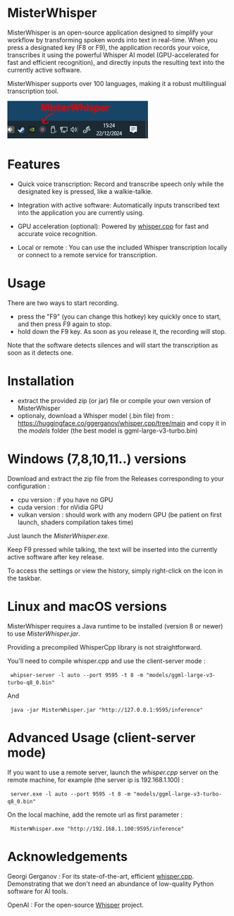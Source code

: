 # MisterWhisper
 

MisterWhisper is an open-source application designed to simplify your workflow by transforming spoken words into text in real-time. When you press a designated key (F8 or F9), the application records your voice, transcribes it using the powerful Whisper AI model (GPU-accelerated for fast and efficient recognition), and directly inputs the resulting text into the currently active software.

MisterWhisper supports over 100 languages, making it a robust multilingual transcription tool.

![MisterWhisper](https://raw.githubusercontent.com/openconcerto/MisterWhisper/refs/heads/main/tray.png)


# Features

- Quick voice transcription: Record and transcribe speech only while the designated key is pressed, like a walkie-talkie.

- Integration with active software: Automatically inputs transcribed text into the application you are currently using.

- GPU acceleration (optional): Powered by [whisper.cpp](https://github.com/ggerganov/whisper.cpp) for fast and accurate voice recognition.

- Local or remote : You can use the included Whisper transcription locally or connect to a remote service for transcription.

# Usage

There are two ways to start recording. 
- press the "F9" (you can change this hotkey) key quickly once to start, and then press F9 again to stop.
- hold down the F9 key. As soon as you release it, the recording will stop.

Note that the software detects silences and will start the transcription as soon as it detects one.

# Installation

- extract the provided zip (or jar) file or compile your own version of MisterWhisper
- optionaly, download a Whisper model (.bin file) from : https://huggingface.co/ggerganov/whisper.cpp/tree/main and copy it in the *models* folder 
(the best model is ggml-large-v3-turbo.bin)

# Windows (7,8,10,11..) versions

Download and extract the zip file from the Releases corresponding to your configuration :
- cpu version : if you have no GPU
- cuda version : for nVidia GPU
- vulkan version : should work with any modern GPU (be patient on first launch, shaders compilation takes time)

Just launch the *MisterWhisper.exe*.

Keep F9 pressed while talking, the text will be inserted into the currently active software after key release.

To access the settings or view the history, simply right-click on the icon in the taskbar.

# Linux and macOS versions

MisterWhisper requires a Java runtime to be installed (version 8 or newer) to use *MisterWhisper.jar*.

Providing a precompiled WhisperCpp library is not straightforward. 

You'll need to compile whisper.cpp and use the client-server mode :

`` 
whipser-server -l auto --port 9595 -t 8 -m "models/ggml-large-v3-turbo-q8_0.bin"
``

And

`` 
java -jar MisterWhisper.jar "http://127.0.0.1:9595/inference"
``

# Advanced Usage (client-server mode)
If you want to use a remote server, launch the *whisper.cpp* server on the remote machine, for example (the server ip is 192.168.1.100) :

`` 
server.exe -l auto --port 9595 -t 8 -m "models/ggml-large-v3-turbo-q8_0.bin"
``

On the local machine, add the remote url as first parameter : 

`` 
MisterWhisper.exe "http://192.168.1.100:9595/inference"
``

# Acknowledgements

Georgi Gerganov : For its state-of-the-art, efficient [whisper.cpp](https://github.com/ggerganov/whisper.cpp). Demonstrating that we don't need an abundance of low-quality Python software for AI tools.

OpenAI : For the open-source [Whisper](https://github.com/openai/whisper) project.

